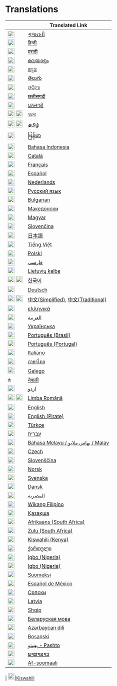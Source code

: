 # Translations

|                                                                                                                                                                                                                                                                             | Translated Link                                                       |
|-----------------------------------------------------------------------------------------------------------------------------------------------------------------------------------------------------------------------------------------------------------------------------|-----------------------------------------------------------------------|
| <img alt="ગુજરાતી" title="ગુજરાતી" src="https://cdn.staticaly.com/gh/hjnilsson/country-flags/master/svg/in.svg" width="22">                                                                                                                                                 | [ગુજરાતી](README.guj.md)                                              |
| <img alt="हिन्दी" title="हिन्दी" src="https://cdn.staticaly.com/gh/hjnilsson/country-flags/master/svg/in.svg" width="22">                                                                                                                                                   | [हिन्दी](README.hi.md)                                                |
| <img alt="मराठी" title="मराठी" src="https://cdn.staticaly.com/gh/hjnilsson/country-flags/master/svg/in.svg" width="22">                                                                                                                                                     | [मराठी](README.mr.md)                                                 |
| <img alt="മലയാളം" title="മലയാളം" src="https://cdn.staticaly.com/gh/hjnilsson/country-flags/master/svg/in.svg" width="22">                                                                                                                                                   | [മലയാളം](README.ml.md)                                                |
| <img alt="ಕನ್ನಡ" title="ಕನ್ನಡ" src="https://cdn.staticaly.com/gh/hjnilsson/country-flags/master/svg/in.svg" width="22">                                                                                                                                                     | [ಕನ್ನಡ](README.ka.md)                                                 |
| <img alt="తెలుగు" title="తెలుగు" src="https://cdn.staticaly.com/gh/hjnilsson/country-flags/master/svg/in.svg" width="22">                                                                                                                                                   | [తెలుగు](README.te.md)                                                |
| <img alt="ଓଡିଆ" title="ଓଡିଆ" src="https://cdn.staticaly.com/gh/hjnilsson/country-flags/master/svg/in.svg" width="22">                                                                                                                                                       | [ଓଡିଆ](README.od.md)                                                  |
| <img alt="छत्तीसगढ़ी" title="छत्तीसगढ़ी" src="https://cdn.staticaly.com/gh/hjnilsson/country-flags/master/svg/in.svg" width="22">                                                                                                                                           | [छत्तीसगढ़ी](README.hne.md)                                           |
| <img alt="ਪਨਜਾਬੀ" title="ਪਜਾਬੀ" src="https://cdn.staticaly.com/gh/hjnilsson/country-flags/master/svg/in.svg" width="22">                                                                                                                                                    | [ਪਨਜਾਬੀ](README.pb.md)                                                |
| <img alt="বাংলা" title="বাংলা" src="https://cdn.staticaly.com/gh/hjnilsson/country-flags/master/svg/in.svg" width="22"> <img alt="বাংলা" title="বাংলা" src="https://cdn.staticaly.com/gh/hjnilsson/country-flags/master/svg/bd.svg" width="22">                             | [বাংলা](README.bn.md)                                                 |
| <img alt="தமிழ்" title="தமிழ்" src="https://cdn.staticaly.com/gh/hjnilsson/country-flags/master/svg/in.svg" width="22"> <img alt="தமிழ்" title="தமிழ்" src="https://cdn.staticaly.com/gh/hjnilsson/country-flags/master/svg/lk.svg" width="22">                             | [தமிழ்](README.ta.md)                                                 |
| <img alt="မြန်မာ" title="မြန်မာ" src="https://cdn.staticaly.com/gh/hjnilsson/country-flags/master/svg/mm.svg" width="22">                                                                                                                                                   | [မြန်မာ](README.mm_unicode.md)                                        |
| <img alt="Bahasa Indonesia" title="Bahasa Indonesia" src="https://cdn.staticaly.com/gh/hjnilsson/country-flags/master/svg/id.svg" width="22">                                                                                                                               | [Bahasa Indonesia](README.id.md)                                      |
| <img alt="Català" title="Català" src="https://firstcontributions.github.io/assets/Readme/catalan1.png" width="22">                                                                                                                                                          | [Català](README.ca.md)                                                |
| <img alt="Français" title="Français" src="https://cdn.staticaly.com/gh/hjnilsson/country-flags/master/svg/fr.svg" width="22">                                                                                                                                               | [Français](README.fr.md)                                              |
| <img alt="Español" title="Español" src="https://cdn.staticaly.com/gh/hjnilsson/country-flags/master/svg/es.svg" width="22">                                                                                                                                                 | [Español](README.es.md)                                               |
| <img alt="Nederlands" title="Nederlands" src="https://cdn.staticaly.com/gh/hjnilsson/country-flags/master/svg/nl.svg" width="22">                                                                                                                                           | [Nederlands](README.nl.md)                                            |
| <img alt="Русский язык" title="Русский язык" src="https://cdn.staticaly.com/gh/hjnilsson/country-flags/master/svg/ru.svg" width="22">                                                                                                                                       | [Русский язык](README.ru.md)                                          |
| <img alt="Bulgarian" title="Bulgarian" src="https://cdn.staticaly.com/gh/hjnilsson/country-flags/master/svg/bg.svg" width="22">                                                                                                                                             | [Bulgarian](README.bg.md)                                             |
| <img alt="Македонски" title="Македонски" src="https://cdn.staticaly.com/gh/hjnilsson/country-flags/master/svg/mk.svg" width="22">                                                                                                                                           | [Македонски](README.mk.md)                                            |
| <img alt="Magyar" title="Magyar" src="https://cdn.staticaly.com/gh/hjnilsson/country-flags/master/svg/hu.svg" width="22">                                                                                                                                                   | [Magyar](README.hu.md)                                                |
| <img alt="Slovenčina" title="Slovenčina" src="https://cdn.staticaly.com/gh/hjnilsson/country-flags/master/svg/sk.svg" width="22">                                                                                                                                           | [Slovenčina](README.slk.md)                                           |
| <img alt="日本語" title="日本語" src="https://cdn.staticaly.com/gh/hjnilsson/country-flags/master/svg/jp.svg" width="22">                                                                                                                                                         | [日本語](README.ja.md)                                                   |
| <img alt="Tiếng Việt" title="Tiếng Việt" src="https://cdn.staticaly.com/gh/hjnilsson/country-flags/master/svg/vn.svg" width="22">                                                                                                                                           | [Tiếng Việt](README.vn.md)                                            |
| <img alt="Polski" title="Polski" src="https://cdn.staticaly.com/gh/hjnilsson/country-flags/master/svg/pl.svg" width="22">                                                                                                                                                   | [Polski](README.pl.md)                                                |
| <img alt="فارسی" title="فارسی" src="https://cdn.staticaly.com/gh/hjnilsson/country-flags/master/svg/ir.svg" width="22">                                                                                                                                                     | [فارسی](README.fa.md)                                                 |                                  |
| <img alt="Lietuvių kalba" title="Lietuvių kalba" src="https://cdn.staticaly.com/gh/hjnilsson/country-flags/master/svg/lt.svg" width="22">                                                                                                                                   | [Lietuvių kalba](README.lt.md)                                        |
| <img alt="[한국어" title="[한국어" src="https://cdn.staticaly.com/gh/hjnilsson/country-flags/master/svg/kr.svg" width="22"> <img alt="[한국어" title="[한국어" src="https://cdn.staticaly.com/gh/hjnilsson/country-flags/master/svg/kp.svg" width="22">                                 | [한국어](README.ko.md)                                                   |
| <img alt="Deutsch" title="Deutsch" src="https://cdn.staticaly.com/gh/hjnilsson/country-flags/master/svg/de.svg" width="22">                                                                                                                                                 | [Deutsch](README.de.md)                                               |
| <img alt="中文" title="中文" src="https://cdn.staticaly.com/gh/hjnilsson/country-flags/master/svg/cn.svg" width="22"> <img alt="中文" title="中文" src="https://cdn.staticaly.com/gh/hjnilsson/country-flags/master/svg/tw.svg" width="22">                                         | [中文(Simplified)](README.zh-cn.md), [中文(Traditional)](README.zh-tw.md) |
| <img alt="ελληνικά" title="ελληνικά" src="https://cdn.staticaly.com/gh/hjnilsson/country-flags/master/svg/gr.svg" width="22">                                                                                                                                               | [ελληνικά](README.gr.md)                                              |
| <img alt="العربية" title="العربية" src="https://upload.wikimedia.org/wikipedia/commons/2/2b/Flag_of_the_Arab_League.svg" width="22">                                                                                                                                        | [العربية](README.ar.md)                                               |
| <img alt="Українська" title="Українська" src="https://cdn.staticaly.com/gh/hjnilsson/country-flags/master/svg/ua.svg" width="22">                                                                                                                                           | [Українська](README.ua.md)                                            |
| <img alt="Português (Brasil)" title="Português (Brasil)" src="https://cdn.staticaly.com/gh/hjnilsson/country-flags/master/svg/br.svg" width="22">                                                                                                                           | [Português (Brasil)](README.pt_br.md)                                 |
| <img alt="Português (Portugal)" title="Português (Portugal)" src="https://cdn.staticaly.com/gh/hjnilsson/country-flags/master/svg/pt.svg" width="22">                                                                                                                       | [Português (Portugal)](README.pt-pt.md)                               |
| <img alt="Italiano" title="Italiano" src="https://cdn.staticaly.com/gh/hjnilsson/country-flags/master/svg/it.svg" width="22">                                                                                                                                               | [Italiano](README.it.md)                                              |
| <img alt="ภาษาไทย" title="ภาษาไทย" src="https://cdn.staticaly.com/gh/hjnilsson/country-flags/master/svg/th.svg" width="22">                                                                                                                                                 | [ภาษาไทย](README.th.md)                                               |
| 󠁥󠁳󠁧󠁡<img alt="Galego" title="Galego" src="https://upload.wikimedia.org/wikipedia/commons/thumb/6/64/Flag_of_Galicia.svg/1200px-Flag_of_Galicia.svg.png" width="22">                                                                                                     | [Galego](README.gl.md)                                                |
| <img alt="नेपाली" title="नेपाली" src="https://cdn.staticaly.com/gh/hjnilsson/country-flags/master/svg/np.svg" width="15">                                                                                                                                                   | [नेपाली](README.np.md)                                                |
| <img alt="اردو" title="اردو" src="https://cdn.staticaly.com/gh/hjnilsson/country-flags/master/svg/pk.svg" width="22">                                                                                                                                                       | [اردو](README.ur.md)                                                  |
| <img alt="Limba Română" title="Limba Română" src="https://cdn.staticaly.com/gh/hjnilsson/country-flags/master/svg/md.svg" width="22"> <img alt="Limba Română" title="Limba Română" src="https://cdn.staticaly.com/gh/hjnilsson/country-flags/master/svg/ro.svg" width="22"> | [Limba Română](README.ro.md)                                          |
| <img alt="English" title="English" src="https://cdn.staticaly.com/gh/hjnilsson/country-flags/master/svg/gb.svg" width="22">                                                                                                                                                 | [English](../README.md)                                               |
| <img alt="English (Pirate)" title="English (Pirate)" src="https://firstcontributions.github.io/assets/Readme/pirate.png" width="22">                                                                                                                                        | [English (Pirate)](README.en-pirate.md)                               |
| <img alt="Türkçe" title="Türkçe" src="https://cdn.staticaly.com/gh/hjnilsson/country-flags/master/svg/tr.svg" width="22">                                                                                                                                                   | [Türkçe](README.tr.md)                                                |
| <img alt="עברית" title="עברית" src="https://cdn.staticaly.com/gh/hjnilsson/country-flags/master/svg/il.svg" width="22">                                                                                                                                                     | [עברית](README.hb.md)                                                 |
| <img alt="Bahasa Melayu / بهاس ملايو‎ / Malay" title="Bahasa Melayu / بهاس ملايو‎ / Malay" src="https://cdn.staticaly.com/gh/hjnilsson/country-flags/master/svg/my.svg" width="22">                                                                                         | [Bahasa Melayu / بهاس ملايو‎ / Malay](README.my.md)                   |
| <img alt="Czech" title="Czech" src="https://cdn.staticaly.com/gh/hjnilsson/country-flags/master/svg/cz.svg" width="22">                                                                                                                                                     | [Czech](README.cs.md)                                                 |
| <img alt="Slovenščina" title="Slovenščina" src="https://cdn.staticaly.com/gh/hjnilsson/country-flags/master/svg/si.svg" width="22">                                                                                                                                         | [Slovenščina](README.sl.md)                                           |
| <img alt="Norsk" title="Norsk" src="https://cdn.staticaly.com/gh/hjnilsson/country-flags/master/svg/no.svg" width="22">                                                                                                                                                     | [Norsk](README.no.md)                                                 |
| <img alt="Svenska" title="Svenska" src="https://cdn.staticaly.com/gh/hjnilsson/country-flags/master/svg/se.svg" width="22">                                                                                                                                                 | [Svenska](README.se.md)                                               |
| <img alt="Dansk" title="Dansk" src="https://cdn.staticaly.com/gh/hjnilsson/country-flags/master/svg/dk.svg" width="22">                                                                                                                                                     | [Dansk](README.da.md)                                                 |
| <img alt="المصرية" title="المصرية" src="https://cdn.staticaly.com/gh/hjnilsson/country-flags/master/svg/eg.svg" width="22">                                                                                                                                                 | [المصرية](README.eg.md)                                               |
| <img alt="Wikang Filipino" title="Wikang Filipino" src="https://cdn.staticaly.com/gh/hjnilsson/country-flags/master/svg/ph.svg" width="22">                                                                                                                                 | [Wikang Filipino](README.tl.md)                                       |
| <img alt="Қазақша" title="Қазақша" src="https://cdn.staticaly.com/gh/hjnilsson/country-flags/master/svg/kz.svg" width="22">                                                                                                                                                 | [Қазақша](README.kz.md)                                               |
| <img alt="Afrikaans (South Africa)" title="Afrikaans (South Africa)" src="https://cdn.staticaly.com/gh/hjnilsson/country-flags/master/svg/za.svg" width="22">                                                                                                               | [Afrikaans (South Africa)](README.afk.md)                             |
| <img alt="Zulu (South Africa)" title="Zulu (South Africa)" src="https://cdn.staticaly.com/gh/hjnilsson/country-flags/master/svg/za.svg" width="22">                                                                                                                         | [Zulu (South Africa)](README.zul.md)                                  |
| <img alt="Kiswahili (Kenya)" title="Kiswahili (Kenya)" src="https://cdn.staticaly.com/gh/hjnilsson/country-flags/master/svg/ke.svg" width="22">                                                                                                                             | [Kiswahili (Kenya)](README.kws.md)                                    |
| <img alt="ქართული" title="ქართული" src="https://cdn.staticaly.com/gh/hjnilsson/country-flags/master/svg/ge.svg" width="22">                                                                                                                                                 | [ქართული](README.ge.md)                                               |
| <img alt="Igbo (Nigeria)" title="Igbo (Nigeria)" src="https://cdn.staticaly.com/gh/hjnilsson/country-flags/master/svg/ng.svg" width="22">                                                                                                                                   | [Igbo (Nigeria)](README.igb.md)                                       |
| <img alt="Yoruba (Nigeria)" title="Yoruba (Nigeria)" src="https://cdn.staticaly.com/gh/hjnilsson/country-flags/master/svg/ng.svg" width="22">                                                                                                                               | [Igbo (Nigeria)](README.yor.md)                                       |
| <img alt="Suomeksi" title="Suomeksi" src="https://cdn.staticaly.com/gh/hjnilsson/country-flags/master/svg/fi.svg" width="22">                                                                                                                                               | [Suomeksi](README.fi.md)                                              |
| <img alt="Español de México" title="Español de México" src="https://cdn.staticaly.com/gh/hjnilsson/country-flags/master/svg/mx.svg" width="22">                                                                                                                             | [Español de México](README.mx.md)                                     |
| <img alt="Српски" title="Српски" src="https://cdn.staticaly.com/gh/hjnilsson/country-flags/master/svg/rs.svg" width="22">                                                                                                                                                   | [Српски](README.sr.md)                                                |
| <img alt="Latvia" title="Latvia" src="https://cdn.staticaly.com/gh/hjnilsson/country-flags/master/svg/lv.svg" width="22">                                                                                                                                                   | [Latvia](README.lv.md)                                                |
| <img alt="Shqip" title="Shqip" src="https://cdn.staticaly.com/gh/hjnilsson/country-flags/master/svg/al.svg" width="22">                                                                                                                                                     | [Shqip](README.al.md)                                                 |
| <img alt="Беларуская мова" title="Беларуская мова"  src="https://cdn.staticaly.com/gh/hjnilsson/country-flags/master/svg/by.svg" width="22">                                                                                                                                | [Беларуская мова](README.by.md)                                       |
| <img title="Azərbaycan dili" alt="Azərbaycan dili" src="https://cdn.statically.io/flags/az.svg" width="22">                                                                                                                                                                 | [Azərbaycan dili](translations/README.aze.md)                         |
| <img title="Bosanski" alt="Bosanski" src="https://cdn.staticaly.com/gh/hjnilsson/country-flags/master/svg/ba.svg" width="22">                                                                                                                                               | [Bosanski](README.bih.md)                                             |                           
| <img title="پښتو" alt="پښتو" src="https://cdn.staticaly.com/gh/hjnilsson/country-flags/master/svg/af.svg" width="22">                                                                                                                                                       | [پښتو - Pashto](README.ps.md)                                         |
| <img alt="ພາສາລາວ" title="ພາສາລາວ" src="https://cdn.staticaly.com/gh/hjnilsson/country-flags/master/svg/la.svg" width="22">                                                                                                                                                 | [ພາສາລາວ](README.la.md)                                               |
| <img title="Af-soomaali" alt="Somalia" src="https://cdn.staticaly.com/gh/hjnilsson/country-flags/master/svg/so.svg" width="22"> |[Af-soomaali](README.so.md)

| <img title="kiswahili" alt="swahili" src="https://raw.githubusercontent.com/moha230/country-flag/82cd93597218e441ac6c4e97a0113361de71c197/tz-flag.svg" width="22">|[Kiswahili](README.ksw.md)
